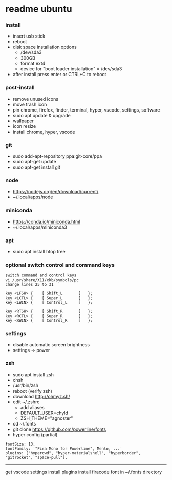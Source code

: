 # readme ubuntu

### install
- insert usb stick
- reboot
- disk space installation options
  - /dev/sda3
  - 300GB
  - format ext4
  - device for "boot loader installation" = /dev/sda3
- after install press enter or CTRL+C to reboot

### post-install
- remove unused icons
- move trash icon
- pin chrome, firefox, finder, terminal, hyper, vscode, settings, software
- sudo apt update & upgrade
- wallpaper
- icon resize
- install chrome, hyper, vscode

### git
- sudo add-apt-repository ppa:git-core/ppa
- sudo apt-get update
- sudo apt-get install git

### node
- https://nodejs.org/en/download/current/
- ~/.local/apps/node

### miniconda
- https://conda.io/miniconda.html
- ~/.local/apps/miniconda3

### apt
- sudo apt install htop tree

### optional switch control and command keys
```
switch command and control keys
vi /usr/share/X11/xkb/symbols/pc
change lines 25 to 31

key <LFSH> {	[ Shift_L		]	};
key <LCTL> {	[ Super_L		]	};
key <LWIN> {	[ Control_L		]	};

key <RTSH> {	[ Shift_R		]	};
key <RCTL> {	[ Super_R		]	};
key <RWIN> {	[ Control_R		]	};
```

### settings
- disable automatic screen brightness
- settings -> power


### zsh
- sudo apt install zsh
- chsh
- /usr/bin/zsh
- reboot (verify zsh)
- download http://ohmyz.sh/
- edit ~/.zshrc
  - add aliases
  - DEFAULT_USER=chyld
  - ZSH_THEME="agnoster"
- cd ~/.fonts
- git clone https://github.com/powerline/fonts
- hyper config (partial)

```
fontSize: 13,
fontFamily: '"Fira Mono for Powerline", Menlo, ...'
plugins: ["hypercwd", "hyper-materialshell", "hyperborder", "gitrocket", "space-pull"],
```





---
get vscode settings
install plugins
install firacode font in ~/.fonts directory
